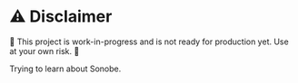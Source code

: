 # ⚠️ Disclaimer
🚧 This project is work-in-progress and is not ready for production yet. Use at your own risk. 🚧

Trying to learn about Sonobe.
